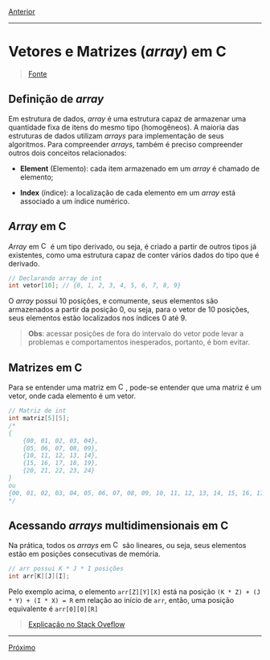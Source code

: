 [Anterior](./01-structures.md)

----------

# Vetores e Matrizes (_array_) em C

> [Fonte](https://www.tutorialspoint.com/data_structures_algorithms/array_data_structure.htm)

## Definição de _array_

Em estrutura de dados, _array_ é uma estrutura capaz de armazenar uma quantidade fixa de itens do mesmo tipo (homogêneos). A maioria das estruturas de dados utilizam _arrays_ para implementação de seus algoritmos. Para compreender _arrays_, também é preciso compreender outros dois conceitos relacionados:

- **Element** (Elemento): cada item armazenado em um _array_ é chamado de elemento;

- **Index** (índice): a localização de cada elemento em um _array_ está associado a um índice numérico.

## _Array_ em C

_Array_ em <img alt="C" src="https://raw.github.com/newtmagalhaes/Aprendendo-Linguagens/master/images/logos/c.svg?sanitize=true" width="15"> é um tipo derivado, ou seja, é criado a partir de outros tipos já existentes, como uma estrutura capaz de conter vários dados do tipo que é derivado.

```C
// Declarando array de int
int vetor[10]; // {0, 1, 2, 3, 4, 5, 6, 7, 8, 9}
```

O _array_ possui 10 posições, e comumente, seus elementos são armazenados a partir da posição 0, ou seja, para o vetor de 10 posições, seus elementos estão localizados nos índices 0 até 9.

> **Obs**: acessar posições de fora do intervalo do vetor pode levar a problemas e comportamentos inesperados, portanto, é bom evitar.

## Matrizes em C

Para se entender uma matriz em <img alt="C" src="https://raw.github.com/newtmagalhaes/Aprendendo-Linguagens/master/images/logos/c.svg?sanitize=true" width="15">, pode-se entender que uma matriz é um vetor, onde cada elemento é um vetor.

```C
// Matriz de int
int matriz[5][5];
/*
{
    {00, 01, 02, 03, 04},
    {05, 06, 07, 08, 09},
    {10, 11, 12, 13, 14},
    {15, 16, 17, 18, 19},
    {20, 21, 22, 23, 24}
}
ou
{00, 01, 02, 03, 04, 05, 06, 07, 08, 09, 10, 11, 12, 13, 14, 15, 16, 17, 18, 19, 20, 21, 22, 23, 24}
*/
```

## Acessando _arrays_ multidimensionais em C

Na prática, todos os _arrays_ em <img alt="C" src="https://raw.github.com/newtmagalhaes/Aprendendo-Linguagens/master/images/logos/c.svg?sanitize=true" width="15"> são lineares, ou seja, seus elementos estão em posições consecutivas de memória.

```C
// arr possui K * J * I posições 
int arr[K][J][I];
```

Pelo exemplo acima, o elemento `arr[Z][Y][X]` está na posição `(K * Z) + (J * Y) + (I * X) = R` em relação ao início de `arr`, então, uma posição equivalente é `arr[0][0][R]`

> [Explicação no Stack Oveflow](https://stackoverflow.com/questions/20023568/accessing-multidimensional-array-in-c)

----------

[Próximo](./03-pointers.md)
